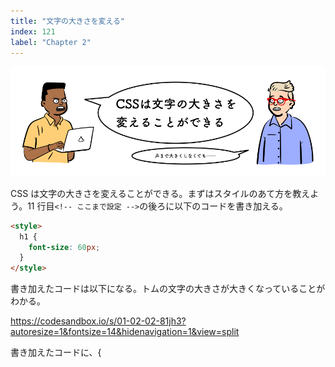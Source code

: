 ```yaml
---
title: "文字の大きさを変える"
index: 121
label: "Chapter 2"
---
```


![](./images/big-font.png)

CSS は文字の大きさを変えることができる。まずはスタイルのあて方を教えよう。11 行目`<!-- ここまで設定 -->`の後ろに以下のコードを書き加える。

```html
<style>
  h1 {
    font-size: 60px;
  }
</style>
```

書き加えたコードは以下になる。トムの文字の大きさが大きくなっていることがわかる。

https://codesandbox.io/s/01-02-02-81jh3?autoresize=1&fontsize=14&hidenavigation=1&view=split

書き加えたコードに、{<style>}^(スタイル)と言う新しいタグを書いた。`<style>`は`<head>`の入れ子になっていることがわかる。`<head>`の中には画面に表示をしない設定のような内容を書いていく。

::: div c2
::: div lc
![](./images/style-rule.png)
:::
::: div rc
`<head><style>`の中にスタイルを書く。スタイルは以下のようにタグを指定してあてたい Style を`{}`の中に書いていく。`font-size`の部分は{Attribute}^(属性)という。

```css
タグ名 {
  属性: スタイルの内容;
}
```

:::
:::

今回は`<h1>`に`font-size: 60px;`のスタイルをあてた。{font-size}^(フォントサイズ)は文字の大きさことである。つまり、これは`<h1>`の文字を 60px（{px}^(ピクセル)は大きさの単位）の大きさで表示するというスタイルになる。

::: div column

## コラム

また、今回は css を html ファイルの中に記しているが、一般的には css 専用のファイルを作成し、そこにスタイルを書いていく。  
それはなぜだろう。
答えは html ファイルがどんどん行数が増えていき、構造部分がわかりづらいなどの理由からだ。
今は一段落程度しか書いていないため、実感がわかないと思うが、実際の Web サイトを作るには数百行も html を書く。  
そのため、構造と装飾を明確に分けるためにファイルを分けるのだ。  
ファイルを分けるやり方は自分で調べてみよう。(その後の課題で使うぞ！！)
:::

次のページに進もう。
